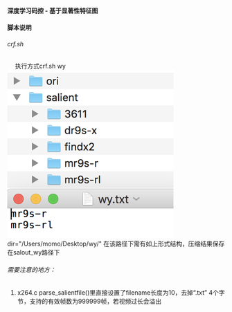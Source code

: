#### 深度学习码控 - 基于显著性特征图
#### 脚本说明
###### crf.sh  
&emsp; 执行方式crf.sh wy  
![文件路径](https://github.com/tszssong/x264/blob/salient/doc/pic/salient_crf.png)
    dir="/Users/momo/Desktop/wy/" 在该路径下需有如上形式结构，压缩结果保存在salout_wy路径下
###### 需要注意的地方：  
1. x264.c parse_salientfile()里直接设置了filename长度为10，去掉“.txt” 4个字节，支持的有效帧数为999999帧，若视频过长会溢出
